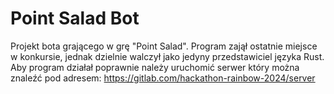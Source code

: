 # Point Salad Bot
Projekt bota grającego w grę "Point Salad".
Program zajął ostatnie miejsce w konkursie, jednak dzielnie walczył jako jedyny przedstawiciel języka Rust.
Aby program działał poprawnie należy uruchomić serwer który można znaleźć pod adresem: https://gitlab.com/hackathon-rainbow-2024/server
